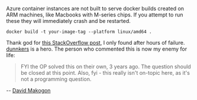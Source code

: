 
Azure container instances are not built to serve docker builds created on ARM machines, like Macbooks with M-series chips.  If you attempt to run these they will immediately crash and be restarted.

```
docker build -t your-image-tag --platform linux/amd64 .
```

Thank god for [this StackOverflow post](https://stackoverflow.com/a/77182483), I only found after hours of failure.  [dunnkers](https://stackoverflow.com/users/3047500/dunnkers) is a hero.  The person who commented this is now my enemy for life:

> FYI the OP solved this on their own, 3 years ago. The question should be closed at this point. Also, fyi - this really isn't on-topic here, as it's not a programming question.

-- [David Makogon](https://stackoverflow.com/users/272109/david-makogon "69,925 reputation")